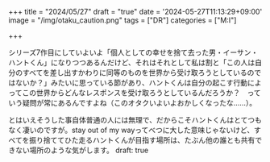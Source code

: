 +++
title = "2024/05/27"
draft = "true"
date = '2024-05-27T11:13:29+09:00'
image = "/img/otaku_caution.png"
tags = ["DR"]
categories = ["M:I"]

+++


シリーズ7作目にしていよいよ「個人としての幸せを捨て去った男・イーサン・ハントくん」になりつつあるんだけど、それはそれとして私は割と「この人は自分のすべてを差し出すかわりに同等のものを世界から受け取ろうとしているのではないか？」みたいに思っている節があり、ハントくんは自分の起こす行動によってこの世界からどんなレスポンスを受け取ろうとしているんだろうか？　っていう疑問が常にあるんですよね（このオタクいよいよおかしくなったな……）。

とはいえそうした事自体普通の人には無理で、だからこそハントくんはとてつもなく凄いのですが。stay out of my wayってべつに大した意味じゃないけど、すべてを振り捨ててひた走るハントくんが目指す場所は、たぶん他の誰とも共有できない場所のような気がします。
draft: true
